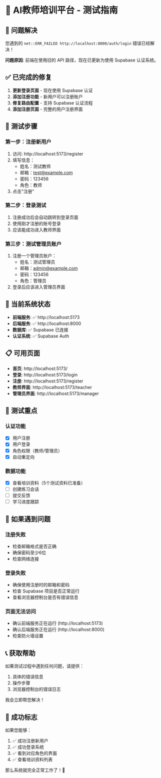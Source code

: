 # 🧪 AI教师培训平台 - 测试指南

## 🎯 问题解决

您遇到的 `net::ERR_FAILED http://localhost:8000/auth/login` 错误已经解决！

**问题原因**: 前端在使用旧的 API 路径，现在已更新为使用 Supabase 认证系统。

## ✅ 已完成的修复

1. **更新登录页面** - 现在使用 Supabase 认证
2. **添加注册功能** - 新用户可以注册账户
3. **修复路由配置** - 支持 Supabase 认证流程
4. **添加注册页面** - 完整的用户注册界面

## 🚀 测试步骤

### 第一步：注册新用户
1. 访问: http://localhost:5173/register
2. 填写信息：
   - 姓名：测试教师
   - 邮箱：test@example.com
   - 密码：123456
   - 角色：教师
3. 点击"注册"

### 第二步：登录测试
1. 注册成功后会自动跳转到登录页面
2. 使用刚才注册的账号登录
3. 应该能成功进入教师界面

### 第三步：测试管理员账户
1. 注册一个管理员账户：
   - 姓名：测试管理员
   - 邮箱：admin@example.com
   - 密码：123456
   - 角色：管理员
2. 登录后应该进入管理员界面

## 🔧 当前系统状态

- **前端服务**: ✅ http://localhost:5173
- **后端服务**: ✅ http://localhost:8000
- **数据库**: ✅ Supabase 已连接
- **认证系统**: ✅ Supabase Auth

## 📋 可用页面

- **首页**: http://localhost:5173/
- **登录**: http://localhost:5173/login
- **注册**: http://localhost:5173/register
- **教师界面**: http://localhost:5173/teacher
- **管理员界面**: http://localhost:5173/manager

## 🎯 测试重点

### 认证功能
- [x] 用户注册
- [x] 用户登录
- [x] 角色权限（教师/管理员）
- [x] 自动重定向

### 数据功能
- [x] 查看培训资料（5个测试资料已准备）
- [ ] 创建练习会话
- [ ] 提交反馈
- [ ] 学习进度跟踪

## 🚨 如果遇到问题

### 注册失败
- 检查邮箱格式是否正确
- 确保密码至少6位
- 检查网络连接

### 登录失败
- 确保使用注册时的邮箱和密码
- 检查 Supabase 项目是否正常运行
- 查看浏览器控制台是否有错误信息

### 页面无法访问
- 确认前端服务正在运行 (http://localhost:5173)
- 确认后端服务正在运行 (http://localhost:8000)
- 检查防火墙设置

## 📞 获取帮助

如果测试过程中遇到任何问题，请提供：
1. 具体的错误信息
2. 操作步骤
3. 浏览器控制台的错误日志

我会立即帮您解决！

## 🎉 成功标志

如果您能够：
1. ✅ 成功注册新用户
2. ✅ 成功登录系统
3. ✅ 看到对应角色的界面
4. ✅ 查看培训资料列表

那么系统就完全正常工作了！🎊